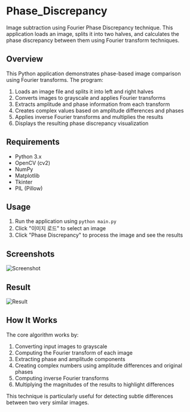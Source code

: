 # Phase_Discrepancy

Image subtraction using Fourier Phase Discrepancy technique. This application loads an image, splits it into two halves, and calculates the phase discrepancy between them using Fourier transform techniques.

## Overview

This Python application demonstrates phase-based image comparison using Fourier transforms. The program:
1. Loads an image file and splits it into left and right halves
2. Converts images to grayscale and applies Fourier transforms
3. Extracts amplitude and phase information from each transform
4. Creates complex values based on amplitude differences and phases
5. Applies inverse Fourier transforms and multiplies the results
6. Displays the resulting phase discrepancy visualization

## Requirements
- Python 3.x
- OpenCV (cv2)
- NumPy
- Matplotlib
- Tkinter
- PIL (Pillow)

## Usage
1. Run the application using `python main.py`
2. Click "이미지 로드" to select an image
3. Click "Phase Discrepancy" to process the image and see the results

## Screenshots

![Screenshot](screenshot.png)

## Result

![Result](result.png)

## How It Works

The core algorithm works by:
1. Converting input images to grayscale
2. Computing the Fourier transform of each image
3. Extracting phase and amplitude components
4. Creating complex numbers using amplitude differences and original phases
5. Computing inverse Fourier transforms
6. Multiplying the magnitudes of the results to highlight differences

This technique is particularly useful for detecting subtle differences between two very similar images.